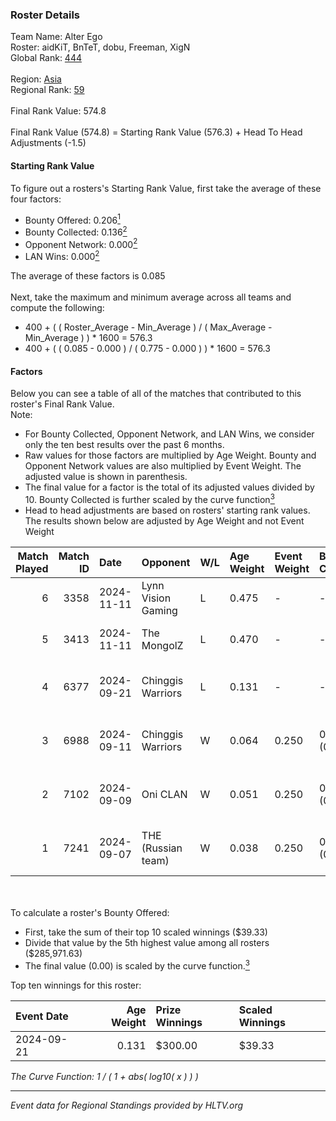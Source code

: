 ### Roster Details<br />
Team Name: Alter Ego<br />
Roster: aidKiT, BnTeT, dobu, Freeman, XigN<br />
Global Rank: [444](../../standings_global_2025_02_28.md)<br />
<br />
Region: [Asia]( ../../standings_asia_2025_02_28.md)<br />
Regional Rank: [59]( ../../standings_asia_2025_02_28.md)<br />
<br />
Final Rank Value:  574.8<br />
<br />
Final Rank Value (574.8) = Starting Rank Value (576.3) + Head To Head Adjustments (-1.5)<br />

#### Starting Rank Value<br />
To figure out a rosters's Starting Rank Value, first take the average of these four factors:<br />
- Bounty Offered: 0.206[<sup>1</sup>](#table2)
- Bounty Collected: 0.136[<sup>2</sup>](#table1)
- Opponent Network: 0.000[<sup>2</sup>](#table1)
- LAN Wins: 0.000[<sup>2</sup>](#table1)

The average of these factors is 0.085<br />
<br />
Next, take the maximum and minimum average across all teams and compute the following:<br />
- 400 + ( ( Roster_Average - Min_Average ) / ( Max_Average - Min_Average ) ) * 1600 = 576.3
- 400 + ( ( 0.085 - 0.000 ) / ( 0.775 - 0.000 ) ) * 1600 = 576.3


#### Factors<br />
Below you can see a table of all of the matches that contributed to this roster's Final Rank Value.<br />
Note:<br />

- For Bounty Collected, Opponent Network, and LAN Wins, we consider only the ten best results over the past 6 months.
- Raw values for those factors are multiplied by Age Weight. Bounty and Opponent Network values are also multiplied by Event Weight. The adjusted value is shown in parenthesis.
- The final value for a factor is the total of its adjusted values divided by 10. Bounty Collected is further scaled by the curve function[<sup>3</sup>](#curveFunction)
- Head to head adjustments are based on rosters' starting rank values. The results shown below are adjusted by Age Weight and not Event Weight
<span id="table1"></span><br />


| Match Played | Match ID | Date       | Opponent           | W/L | Age Weight | Event Weight | Bounty Collected | Opponent Network | LAN Wins  | H2H Adj. | Roster                                    |
| -: | -: | :- | :- | :- | :- | :- | :- | :- | :- | -: | :- |
|            6 |     3358 | 2024-11-11 | Lynn Vision Gaming | L   | 0.475      | -            | -                | -                | -         |    -2.40 | aidKiT, BnTeT, dobu, Freeman, XigN        |
|            5 |     3413 | 2024-11-11 | The MongolZ        | L   | 0.470      | -            | -                | -                | -         |    -0.01 | aidKiT, BnTeT, dobu, Freeman, XigN        |
|            4 |     6377 | 2024-09-21 | Chinggis Warriors  | L   | 0.131      | -            | -                | -                | -         |    -1.65 | aidKiT, BnTeT, Freeman, WasteOfAmmo, XigN |
|            3 |     6988 | 2024-09-11 | Chinggis Warriors  | W   | 0.064      | 0.250        | 0.000 (0.000)    | 0.032 (0.001)    | 0 (0.000) |     1.22 | aidKiT, BnTeT, Freeman, WasteOfAmmo, XigN |
|            2 |     7102 | 2024-09-09 | Oni CLAN           | W   | 0.051      | 0.250        | 0.000 (0.000)    | 0.034 (0.000)    | 0 (0.000) |     0.88 | aidKiT, BnTeT, Freeman, WasteOfAmmo, XigN |
|            1 |     7241 | 2024-09-07 | THE (Russian team) | W   | 0.038      | 0.250        | 0.000 (0.000)    | 0.007 (0.000)    | 0 (0.000) |     0.44 | aidKiT, BnTeT, Freeman, WasteOfAmmo, XigN |

<br />
<span id="table2"></span><br />
To calculate a roster's Bounty Offered:<br />

- First, take the sum of their top 10 scaled winnings ($39.33)
- Divide that value by the 5th highest value among all rosters ($285,971.63)
- The final value (0.00) is scaled by the curve function.[<sup>3</sup>](#curveFunction)

Top ten winnings for this roster:<br />

| Event Date | Age Weight | Prize Winnings | Scaled Winnings |
| :- | -: | :- | :- |
| 2024-09-21 |      0.131 | $300.00        | $39.33          |


<span id="curveFunction"></span>_The Curve Function: 1 / ( 1 + abs( log10( x ) ) )_<br />

---
_Event data for Regional Standings provided by HLTV.org_<br />
